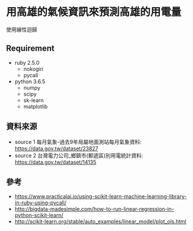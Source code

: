 # 用高雄的氣候資訊來預測高雄的用電量
使用線性迴歸

## Requirement
- ruby 2.5.0
  - nokogiri
  - pycall
- python 3.6.5
  - numpy
  - scipy
  - sk-learn
  - matplotlib

## 資料來源
- source 1 每月氣象-過去9年局屬地面測站每月氣象資料: https://data.gov.tw/dataset/23827
- source 2 台灣電力公司_鄉鎮市(郵遞區)別用電統計資料: https://data.gov.tw/dataset/14135


## 參考
- https://www.practicalai.io/using-scikit-learn-machine-learning-library-in-ruby-using-pycall/
- http://bigdata-madesimple.com/how-to-run-linear-regression-in-python-scikit-learn/
- http://scikit-learn.org/stable/auto_examples/linear_model/plot_ols.html
